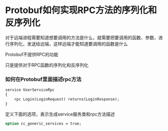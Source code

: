 # Protobuf如何实现RPC方法的序列化和反序列化

对于远端进程需要知道想要调用的方法是什么，就需要把要调用的函数、参数，进行序列化，发送给远端，这样远端才能知道要调用的函数是什么

Protobuf不提供RPC的功能

只是提供对于RPC函数的序列化和反序列化

### 如何在Protobuf里面描述rpc方法

```protobuf
service UserServiceRpc
{
    rpc Login(LoginRequest) returns(LoginResponse);
}
```

定义下面的选项，表示生成service服务类和rpc方法描述

```protobuf
option cc_generic_services = true;
```

